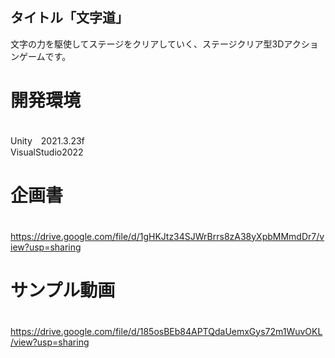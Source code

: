 ## タイトル「文字道」
文字の力を駆使してステージをクリアしていく、ステージクリア型3Dアクションゲームです。
# 開発環境
<br> Unity　2021.3.23f
<br> VisualStudio2022 

# 企画書
　https://drive.google.com/file/d/1gHKJtz34SJWrBrrs8zA38yXpbMMmdDr7/view?usp=sharing
 
# サンプル動画
　https://drive.google.com/file/d/185osBEb84APTQdaUemxGys72m1WuvOKL/view?usp=sharing
